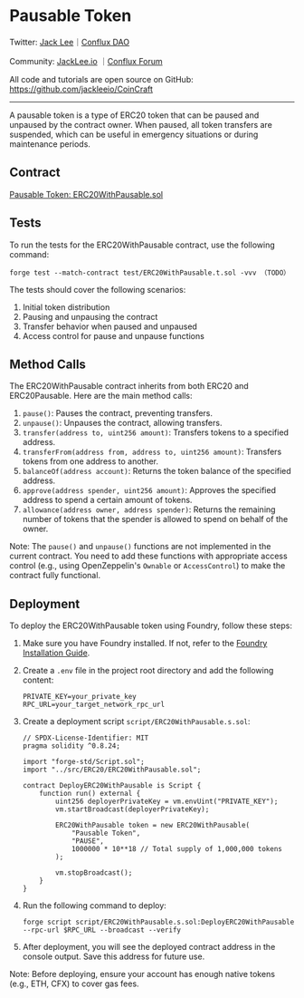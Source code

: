 # Pausable Token

Twitter: [Jack Lee](https://x.com/jackleeio)｜[Conflux DAO](https://x.com/ConfluxDAO)

Community: [JackLee.io](https://jacklee.io/) ｜[Conflux Forum](https://forum.conflux.fun/)

All code and tutorials are open source on GitHub: https://github.com/jackleeio/CoinCraft

---

A pausable token is a type of ERC20 token that can be paused and unpaused by the contract owner. When paused, all token transfers are suspended, which can be useful in emergency situations or during maintenance periods.

## Contract

[Pausable Token: ERC20WithPausable.sol](../src/ERC20/ERC20WithPausable.sol)

## Tests

To run the tests for the ERC20WithPausable contract, use the following command:

```
forge test --match-contract test/ERC20WithPausable.t.sol -vvv （TODO）
```

The tests should cover the following scenarios:
1. Initial token distribution
2. Pausing and unpausing the contract
3. Transfer behavior when paused and unpaused
4. Access control for pause and unpause functions

## Method Calls

The ERC20WithPausable contract inherits from both ERC20 and ERC20Pausable. Here are the main method calls:

1. `pause()`: Pauses the contract, preventing transfers.
2. `unpause()`: Unpauses the contract, allowing transfers.
3. `transfer(address to, uint256 amount)`: Transfers tokens to a specified address.
4. `transferFrom(address from, address to, uint256 amount)`: Transfers tokens from one address to another.
5. `balanceOf(address account)`: Returns the token balance of the specified address.
6. `approve(address spender, uint256 amount)`: Approves the specified address to spend a certain amount of tokens.
7. `allowance(address owner, address spender)`: Returns the remaining number of tokens that the spender is allowed to spend on behalf of the owner.

Note: The `pause()` and `unpause()` functions are not implemented in the current contract. You need to add these functions with appropriate access control (e.g., using OpenZeppelin's `Ownable` or `AccessControl`) to make the contract fully functional.

## Deployment

To deploy the ERC20WithPausable token using Foundry, follow these steps:

1. Make sure you have Foundry installed. If not, refer to the [Foundry Installation Guide](https://book.getfoundry.sh/getting-started/installation).

2. Create a `.env` file in the project root directory and add the following content:

   ```
   PRIVATE_KEY=your_private_key
   RPC_URL=your_target_network_rpc_url
   ```

3. Create a deployment script `script/ERC20WithPausable.s.sol`:

   ```solidity:script/DeployERC20WithPausable.s.sol
   // SPDX-License-Identifier: MIT
   pragma solidity ^0.8.24;

   import "forge-std/Script.sol";
   import "../src/ERC20/ERC20WithPausable.sol";

   contract DeployERC20WithPausable is Script {
       function run() external {
           uint256 deployerPrivateKey = vm.envUint("PRIVATE_KEY");
           vm.startBroadcast(deployerPrivateKey);

           ERC20WithPausable token = new ERC20WithPausable(
               "Pausable Token",
               "PAUSE",
               1000000 * 10**18 // Total supply of 1,000,000 tokens
           );

           vm.stopBroadcast();
       }
   }
   ```

4. Run the following command to deploy:

   ```
   forge script script/ERC20WithPausable.s.sol:DeployERC20WithPausable --rpc-url $RPC_URL --broadcast --verify
   ```

5. After deployment, you will see the deployed contract address in the console output. Save this address for future use.

Note: Before deploying, ensure your account has enough native tokens (e.g., ETH, CFX) to cover gas fees.
